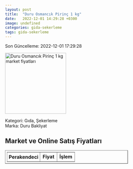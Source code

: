 ```yaml
---
layout: post
title:  "Duru Osmancık Pirinç 1 kg"
date:   2022-12-01 14:29:28 +0300
image: undefined
categories: gida-sekerleme
tags: gida-sekerleme
---
```


Son Güncelleme: 2022-12-01 17:29:28

<img src="undefined" width="200" alt="Duru Osmancık Pirinç 1 kg market fiyatları" />

Kategori: Gıda, Şekerleme
<br />
Marka: Duru Bakliyat

<h2>Market ve Online Satış Fiyatları</h2>

<table border="1" style="padding: 5px;width:80%;">
  <tr>
    <td style="padding: 5px;"><strong>Perakendeci</strong></td>
    <td><strong>Fiyat</strong></td>
    <td><strong>İşlem</strong></td>
  </tr>
  
</table>
